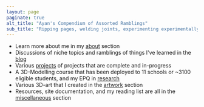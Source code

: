 ```yaml
---
layout: page
paginate: true
alt_title: "Ayan's Compendium of Assorted Ramblings"
sub_title: "Ripping pages, welding joints, experimenting experimentally, burning electronics, and tuning PIDs since 2007."
---
```

- Learn more about me in my [about](/about) section
- Discussions of niche topics and ramblings of things I've learned in the [blog](/blog)
- Various [projects](/projects/) of projects that are complete and in-progress
- A 3D-Modelling course that has been deployed to 11 schools or ~3100 eligible students, and my EPQ in [research](/research/)
- Various 3D-art that I created in the [artwork](/artwork) section
- Resources, site documentation, and my reading list are all in the [miscellaneous](/miscellaneous) section

